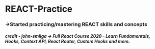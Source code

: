 # REACT-Practice
### ->Started practicing/mastering REACT skills and concepts

##### credit - john-smilga -> Full React Course 2020 - Learn Fundamentals, Hooks, Context API, React Router, Custom Hooks and more.

